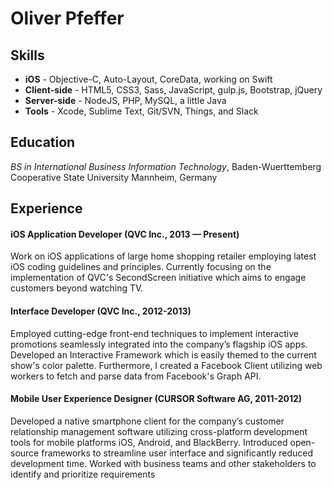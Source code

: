 # Oliver Pfeffer

## Skills

* **iOS** - Objective-C, Auto-Layout, CoreData, working on Swift
* **Client-side** - HTML5, CSS3, Sass, JavaScript, gulp.js, Bootstrap, jQuery
* **Server-side** - NodeJS, PHP, MySQL, a little Java
* **Tools** - Xcode, Sublime Text, Git/SVN, Things, and Slack

## Education
*BS in International Business Information Technology*, Baden-Wuerttemberg Cooperative State University Mannheim, Germany

## Experience

#### iOS Application Developer (QVC Inc., 2013 — Present)

Work on iOS applications of large home shopping retailer employing latest iOS coding guidelines and principles. Currently focusing on the implementation of QVC's SecondScreen initiative which aims to engage customers beyond watching TV.

#### Interface Developer (QVC Inc., 2012-2013)

Employed cutting-edge front-end techniques to implement interactive promotions seamlessly integrated into the company’s flagship iOS apps. Developed an Interactive Framework which is easily themed to the current show's color palette. Furthermore, I created a Facebook Client utilizing web workers to fetch and parse data from Facebook's Graph API.

#### Mobile User Experience Designer (CURSOR Software AG, 2011-2012)

Developed a native smartphone client for the company’s customer relationship management software utilizing cross-platform development tools for mobile platforms iOS, Android, and BlackBerry. Introduced open-source frameworks to streamline user interface and significantly reduced development time. Worked with business teams and other stakeholders to identify and prioritize requirements

